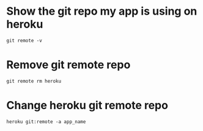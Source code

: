 # Show the git repo my app is using on heroku

```
git remote -v
```
# Remove git remote repo
```
git remote rm heroku
```

# Change heroku git remote repo

```
heroku git:remote -a app_name
```